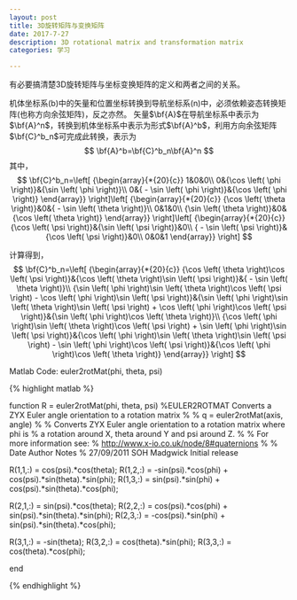 ```yaml
---
layout: post
title: 3D旋转矩阵与变换矩阵
date: 2017-7-27
description: 3D rotational matrix and transformation matrix
categories: 学习

---
```



有必要搞清楚3D旋转矩阵与坐标变换矩阵的定义和两者之间的关系。

机体坐标系(b)中的矢量和位置坐标转换到导航坐标系(n)中，必须依赖姿态转换矩阵(也称方向余弦矩阵)，反之亦然。
矢量$\bf{A}$在导航坐标系中表示为$\bf{A}^n$，转换到机体坐标系中表示为形式$\bf{A}^b$，利用方向余弦矩阵$\bf{C}^b_n$可完成此转换，表示为
$$
\bf{A}^b=\bf{C}^b_n\bf{A}^n
$$
其中，
$$
\bf{C}^b_n=\left[ {\begin{array}{*{20}{c}}
1&0&0\\
0&{\cos \left( \phi  \right)}&{\sin \left( \phi  \right)}\\
0&{ - \sin \left( \phi  \right)}&{\cos \left( \phi  \right)}
\end{array}} \right]\left[ {\begin{array}{*{20}{c}}
{\cos \left( \theta  \right)}&0&{ - \sin \left( \theta  \right)}\\
0&1&0\\
{\sin \left( \theta  \right)}&0&{\cos \left( \theta  \right)}
\end{array}} \right]\left[ {\begin{array}{*{20}{c}}
{\cos \left( \psi  \right)}&{\sin \left( \psi  \right)}&0\\
{ - \sin \left( \psi  \right)}&{\cos \left( \psi  \right)}&0\\
0&0&1
\end{array}} \right]
$$

计算得到，
$$
\bf{C}^b_n=\left[ {\begin{array}{*{20}{c}}
{\cos \left( \theta  \right)\cos \left( \psi  \right)}&{\cos \left( \theta  \right)\sin \left( \psi  \right)}&{ - \sin \left( \theta  \right)}\\
{\sin \left( \phi  \right)\sin \left( \theta  \right)\cos \left( \psi  \right) - \cos \left( \phi  \right)\sin \left( \psi  \right)}&{\sin \left( \phi  \right)\sin \left( \theta  \right)\sin \left( \psi  \right) + \cos \left( \phi  \right)\cos \left( \psi  \right)}&{\sin \left( \phi  \right)\cos \left( \theta  \right)}\\
{\cos \left( \phi  \right)\sin \left( \theta  \right)\cos \left( \psi  \right) + \sin \left( \phi  \right)\sin \left( \psi  \right)}&{\cos \left( \phi  \right)\sin \left( \theta  \right)\sin \left( \psi  \right) - \sin \left( \phi  \right)\cos \left( \psi  \right)}&{\cos \left( \phi  \right)\cos \left( \theta  \right)}
\end{array}} \right]
$$




Matlab Code:  euler2rotMat(phi, theta, psi)

{% highlight matlab %}

function R = euler2rotMat(phi, theta, psi)
%EULER2ROTMAT Converts a ZYX Euler angle orientation to a rotation matrix
%
%   q = euler2rotMat(axis, angle)
%
%   Converts ZYX Euler angle orientation to a rotation matrix where phi is
%   a rotation around X, theta around Y and psi around Z.
%
%   For more information see:
%   http://www.x-io.co.uk/node/8#quaternions
%
%	Date          Author          Notes
%	27/09/2011    SOH Madgwick    Initial release

R(1,1,:) = cos(psi).*cos(theta);
R(1,2,:) = -sin(psi).*cos(phi) + cos(psi).*sin(theta).*sin(phi);
R(1,3,:) = sin(psi).*sin(phi) + cos(psi).*sin(theta).*cos(phi);

R(2,1,:) = sin(psi).*cos(theta);
R(2,2,:) = cos(psi).*cos(phi) + sin(psi).*sin(theta).*sin(phi);
R(2,3,:) = -cos(psi).*sin(phi) + sin(psi).*sin(theta).*cos(phi);

R(3,1,:) = -sin(theta);
R(3,2,:) = cos(theta).*sin(phi);
R(3,3,:) = cos(theta).*cos(phi);

end

{% endhighlight %}

